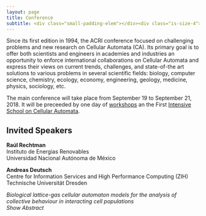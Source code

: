 ```yaml
---
layout: page
title: Conference
subtitle: <div class="small-padding-elem"></div><div class="is-size-4"> 19-21 September 2018 </div>
---
```


Since its first edition in 1994, the ACRI conference focused on challenging problems and new research on Cellular Automata (CA). Its primary goal is to offer both scientists and engineers in academies and industries an opportunity to enforce international collaborations on Cellular Automata and express  their views on current trends, challenges, and state-of-the art solutions to various problems in several scientific fields: biology, computer science, chemistry, ecology, economy, engineering, geology, medicine, physics, sociology, etc.

The main conference will take place from September 19 to September 21, 2018. It will be preceeded by one day of [workshops](/workshops/) an the First [Intensive School on Cellular Automata](/school/).

<a name="invited"></a>

Invited Speakers
----------------

**Raúl Rechtman**<br>
Instituto de Energias Renovables<br>
Universidad Nacional Autónoma de México<br>

**Andreas Deutsch**<br>
Centre for Information Services and High Performance Computing (ZIH)<br>
Technische Universität Dresden <br>

_Biological lattice-gas cellular automaton models for the analysis of collective behaviour in interacting cell populations_<br>
<a id="show-abstract-deutsch" onclick="show_abstract(&quot;abstract-deutsch&quot;)"> <i>Show Abstract</i> </a>
<div id="abstract-deutsch" style="display:none">
As a cellular automaton, a BIO-LGCA is defined on a regular lattice, where the nodes of the lattice take a certain number of discrete states. As a lattice-gas, the state space of a BIO-LGCA is related to the lattice geometry. Each node can be occupied by ``biological agents'', e.g. biological cells, characterised by their velocities which are restricted to the unit vectors connecting a node to its nearest neighbors. Agents move along the links and interact on the nodes of the lattice. This interaction can change the number of agents at individual nodes (birth/death processes) and may depend on the states in neighbouring nodes which allows to model collective effects. Meanwhile, the BIO-LGCA has been established as discrete lattice- and agent-based model which permits multi-scale analysis and efficient large-simulations. We provide BIO-LGCA model examples for single and collective cell migration as well as problems motivated by cancer invasion. <br>

<b>Ref.:</b><br>
Deutsch, A., Dormann, S.: Cellular automaton modeling of biological pattern formation: characterization, applications, and analysis. Birkhauser, Boston, 2018<br>
</div>
